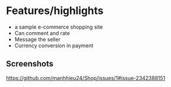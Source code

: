 # Features/highlights
- a sample e-commerce shopping site
- Can comment and rate
- Message the seller
- Currency conversion in payment
  
## Screenshots
https://github.com/manhhieu24/Shop/issues/1#issue-2342388151

